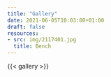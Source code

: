 ```yaml
---
title: "Gallery"
date: 2021-06-05T10:03:00+01:00
draft: false
resources:
- src: img/2117401.jpg
  title: Bench
---
```

{{< gallery >}}

